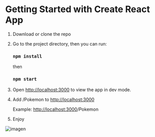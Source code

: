 # Getting Started with Create React App

1. Download or clone the repo

3. Go to the project directory, then you can run:

   ### `npm install`

   then

   ### `npm start`

3. Open [http://localhost:3000](http://localhost:3000) to view the app in dev mode.

4. Add /Pokemon to [http://localhost:3000](http://localhost:3000) 

   Example: [http://localhost:3000](http://localhost:3000)/Pokemon 

5. Enjoy

![imagen](https://user-images.githubusercontent.com/44687875/211865057-a65b19ab-07af-4212-a1ec-9b929a9957a5.png)



